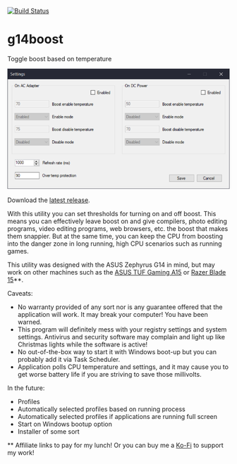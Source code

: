 [![Build Status](https://dev.azure.com/furiiku/g14boost/_apis/build/status/furui.g14boost?branchName=master)](https://dev.azure.com/furiiku/g14boost/_build/latest?definitionId=1&branchName=master)

# g14boost
Toggle boost based on temperature

![Screenshot of settings of the application](./g14boostss.png "The main settings dialog")

Download the [latest release](https://github.com/furui/g14boost/releases).

With this utility you can set thresholds for turning on and off boost. This means you can effectively leave boost on and give compilers, photo editing programs, video editing programs, web browsers, etc. the boost that makes them snappier. But at the same time, you can keep the CPU from boosting into the danger zone in long running, high CPU scenarios such as running games.

This utility was designed with the ASUS Zephyrus G14 in mind, but may work on other machines such as the [ASUS TUF Gaming A15](https://amzn.to/31MnPCC) or [Razer Blade 15](https://amzn.to/3lAB5lL)**.

Caveats:

* No warranty provided of any sort nor is any guarantee offered that the application will work. It may break your computer! You have been warned.
* This program will definitely mess with your registry settings and system settings. Antivirus and security software may complain and light up like Christmas lights while the software is active!
* No out-of-the-box way to start it with Windows boot-up but you can probably add it via Task Scheduler.
* Application polls CPU temperature and settings, and it may cause you to get worse battery life if you are striving to save those millivolts.

In the future:

* Profiles
* Automatically selected profiles based on running process
* Automatically selected profiles if applications are running full screen
* Start on Windows bootup option
* Installer of some sort

** Affiliate links to pay for my lunch! Or you can buy me a [Ko-Fi](https://ko-fi.com/furui) to support my work!